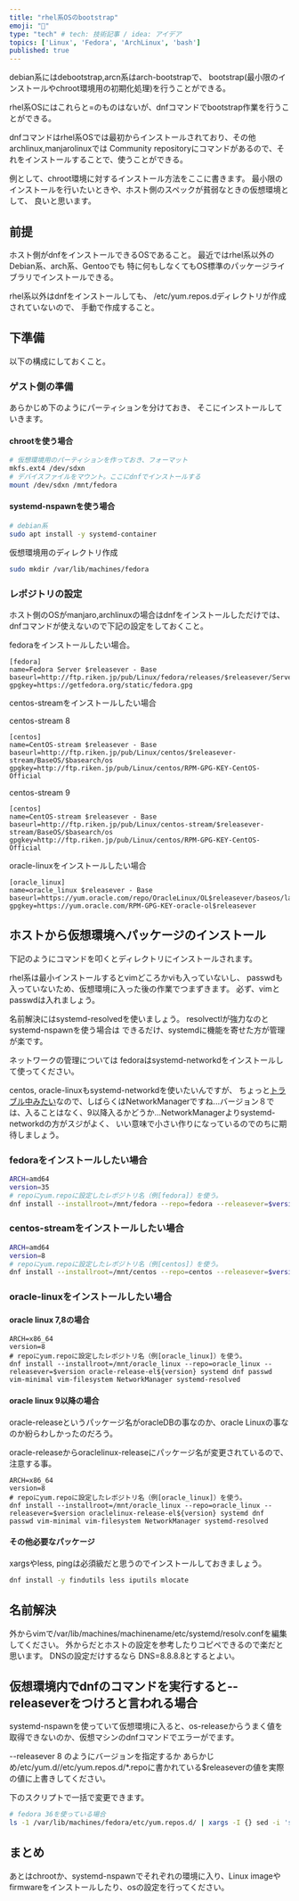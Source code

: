 ```yaml
---
title: "rhel系OSのbootstrap"
emoji: "💬"
type: "tech" # tech: 技術記事 / idea: アイデア
topics: ['Linux', 'Fedora', 'ArchLinux', 'bash']
published: true
---
```


debian系にはdebootstrap,arcn系はarch-bootstrapで、
bootstrap(最小限のインストールやchroot環境用の初期化処理)を行うことができる。

rhel系OSにはこれらと=のものはないが、dnfコマンドでbootstrap作業を行うことができる。

dnfコマンドはrhel系OSでは最初からインストールされており、その他archlinux,manjarolinuxでは
Community repositoryにコマンドがあるので、それをインストールすることで、使うことができる。

例として、chroot環境に対するインストール方法をここに書きます。
最小限のインストールを行いたいときや、ホスト側のスペックが貧弱なときの仮想環境として、
良いと思います。

## 前提

ホスト側がdnfをインストールできるOSであること。
最近ではrhel系以外のDebian系、arch系、Gentooでも
特に何もしなくてもOS標準のパッケージライブラリでインストールできる。

rhel系以外はdnfをインストールしても、
/etc/yum.repos.dディレクトリが作成されていないので、
手動で作成すること。

## 下準備

以下の構成にしておくこと。

### ゲスト側の準備

あらかじめ下のようにパーティションを分けておき、
そこにインストールしていきます。

#### chrootを使う場合

```bash
# 仮想環境用のパーティションを作っておき、フォーマット
mkfs.ext4 /dev/sdxn
# デバイスファイルをマウント。ここにdnfでインストールする
mount /dev/sdxn /mnt/fedora
```

#### systemd-nspawnを使う場合

```bash
# debian系
sudo apt install -y systemd-container
```

仮想環境用のディレクトリ作成

```bash
sudo mkdir /var/lib/machines/fedora
```

### レポジトリの設定

ホスト側のOSがmanjaro,archlinuxの場合はdnfをインストールしただけでは、dnfコマンドが使えないので下記の設定をしておくこと。

fedoraをインストールしたい場合。

```bash:/etc/yum.repos.d/fedora.repo
[fedora]
name=Fedora Server $releasever - Base
baseurl=http://ftp.riken.jp/pub/Linux/fedora/releases/$releasever/Server/$basearch/os
gpgkey=https://getfedora.org/static/fedora.gpg
```

centos-streamをインストールしたい場合

centos-stream 8

```bash:/etc/yum.repos.d/centos.repo
[centos]
name=CentOS-stream $releasever - Base
baseurl=http://ftp.riken.jp/pub/Linux/centos/$releasever-stream/BaseOS/$basearch/os
gpgkey=http://ftp.riken.jp/pub/Linux/centos/RPM-GPG-KEY-CentOS-Official
```
centos-stream 9 

```bash:/etc/yum.repos.d/centos.repo
[centos]
name=CentOS-stream $releasever - Base
baseurl=http://ftp.riken.jp/pub/Linux/centos-stream/$releasever-stream/BaseOS/$basearch/os
gpgkey=http://ftp.riken.jp/pub/Linux/centos/RPM-GPG-KEY-CentOS-Official
```

oracle-linuxをインストールしたい場合

```bash:/etc/yum.repos.d/oracle_linux.repo
[oracle_linux]
name=oracle_linux $releasever - Base
baseurl=https://yum.oracle.com/repo/OracleLinux/OL$releasever/baseos/latest/$basearch/
gpgkey=https://yum.oracle.com/RPM-GPG-KEY-oracle-ol$releasever
```

## ホストから仮想環境へパッケージのインストール

下記のようにコマンドを叩くとディレクトリにインストールされます。

rhel系は最小インストールするとvimどころかviも入っていないし、
passwdも入っていないため、仮想環境に入った後の作業でつまずきます。
必ず、vimとpasswdは入れましょう。

名前解決にはsystemd-resolvedを使いましょう。
resolvectlが強力なのとsystemd-nspawnを使う場合は
できるだけ、systemdに機能を寄せた方が管理が楽です。

ネットワークの管理については
fedoraはsystemd-networkdをインストールして使ってください。

centos, oracle-linuxもsystemd-networkdを使いたいんですが、
ちょっと[トラブル中みたい](https://bugzilla.redhat.com/show_bug.cgi?id=2020254)なので、しばらくはNetworkManagerですね...バージョン８では、入ることはなく、9以降入るかどうか...NetworkManagerよりsystemd-networkdの方がスジがよく、
いい意味で小さい作りになっているのでのちに期待しましょう。

### fedoraをインストールしたい場合

```bash
ARCH=amd64
version=35
# repoにyum.repoに設定したレポジトリ名（例[fedora]）を使う。
dnf install --installroot=/mnt/fedora --repo=fedora --releasever=$version fedora-release-server systemd dnf passwd vim systemd-networkd systemd-resolved
```

### centos-streamをインストールしたい場合

```bash
ARCH=amd64
version=8
# repoにyum.repoに設定したレポジトリ名（例[centos]）を使う。
dnf install --installroot=/mnt/centos --repo=centos --releasever=$version centos-stream-release systemd dnf passwd vim-minimal vim-filesystem NetworkManager systemd-resolved
```

### oracle-linuxをインストールしたい場合

#### oracle linux 7,8の場合

```bash1
ARCH=x86_64
version=8
# repoにyum.repoに設定したレポジトリ名（例[oracle_linux]）を使う。
dnf install --installroot=/mnt/oracle_linux --repo=oracle_linux --releasever=$version oracle-release-el${version} systemd dnf passwd vim-minimal vim-filesystem NetworkManager systemd-resolved
```

#### oracle linux 9以降の場合

oracle-releaseというパッケージ名がoracleDBの事なのか、oracle Linuxの事なのか紛らわしかったのだろう。

oracle-releaseからoraclelinux-releaseにパッケージ名が変更されているので、注意する事。

```bash1
ARCH=x86_64
version=8
# repoにyum.repoに設定したレポジトリ名（例[oracle_linux]）を使う。
dnf install --installroot=/mnt/oracle_linux --repo=oracle_linux --releasever=$version oraclelinux-release-el${version} systemd dnf passwd vim-minimal vim-filesystem NetworkManager systemd-resolved
```

#### その他必要なパッケージ

xargsやless, pingは必須級だと思うのでインストールしておきましょう。

```bash
dnf install -y findutils less iputils mlocate
```

## 名前解決

外からvimで/var/lib/machines/machinename/etc/systemd/resolv.confを編集してください。
外からだとホストの設定を参考したりコピペできるので楽だと思います。
DNSの設定だけするなら
DNS=8.8.8.8とするとよい。

## 仮想環境内でdnfのコマンドを実行すると--releaseverをつけろと言われる場合

systemd-nspawnを使っていて仮想環境に入ると、os-releaseからうまく値を
取得できないのか、仮想マシンのdnfコマンドでエラーがでます。

--releasever 8 のようにバージョンを指定するか
あらかじめ/etc/yum.d//etc/yum.repos.d/*.repoに書かれている$releaseverの値を実際の値に上書きしてください。

下のスクリプトで一括で変更できます。

```bash
# fedora 36を使っている場合
ls -1 /var/lib/machines/fedora/etc/yum.repos.d/ | xargs -I {} sed -i 's/\$releasever/36/g' /var/lib/machines/fedora/etc/yum.repos.d/{}
```

## まとめ

あとはchrootか、systemd-nspawnでそれぞれの環境に入り、Linux imageやfirmwareをインストールしたり、osの設定を行ってください。
